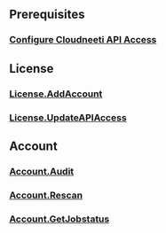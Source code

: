 

## Prerequisites
### [Configure Cloudneeti API Access](../../administratorGuide/configureCloudneetiAPIAccess/)

## License

### [License.AddAccount](../../userGuide/onboardCloudAccount/)
### [License.UpdateAPIAccess](../../userGuide/updateAPIAppAccessScope/)

## Account

### [Account.Audit](../../userGuide/auditReportAPI/)
### [Account.Rescan](../../userGuide/initiateScanAPI/)
### [Account.GetJobstatus](../../userGuide/scanStatusAPI/)
